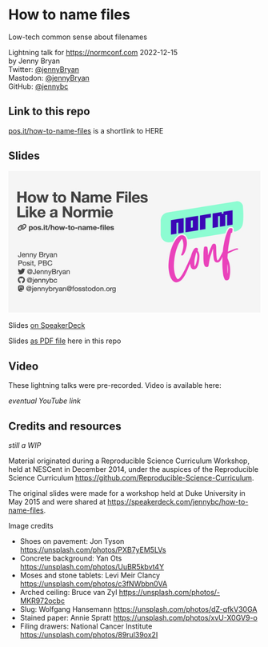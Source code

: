 # How to name files

Low-tech common sense about filenames

Lightning talk for <https://normconf.com> 2022-12-15  
by Jenny Bryan  
Twitter: [@jennyBryan](https://twitter.com/JennyBryan)  
Mastodon: [@jennyBryan](https://fosstodon.org/@jennybryan)  
GitHub: [@jennybc](https://github.com/jennybc)  

## Link to this repo

[pos.it/how-to-name-files](https://pos.it/how-to-name-files) is a shortlink to HERE

## Slides

<a href="https://speakerdeck.com/jennybc/how-to-name-files-the-sequel"><img src="images/how-to-name-files-title-600.jpeg"></a>

Slides [on SpeakerDeck](https://speakerdeck.com/jennybc/how-to-name-files-the-sequel)

Slides [as PDF file](how-to-name-files.pdf) here in this repo 

## Video

These lightning talks were pre-recorded. Video is available here:

*eventual YouTube link*

## Credits and resources

*still a WIP*

Material originated during a Reproducible Science Curriculum Workshop, held at NESCent in December 2014, under the auspices of the Reproducible Science Curriculum <https://github.com/Reproducible-Science-Curriculum>.

The original slides were made for a workshop held at Duke University in May 2015 and were shared at <https://speakerdeck.com/jennybc/how-to-name-files>.

Image credits

* Shoes on pavement: Jon Tyson <https://unsplash.com/photos/PXB7yEM5LVs>
* Concrete background: Yan Ots <https://unsplash.com/photos/UuBR5kbvt4Y>
* Moses and stone tablets: Levi Meir Clancy <https://unsplash.com/photos/c3fNWbbn0VA>
* Arched ceiling: Bruce van Zyl <https://unsplash.com/photos/-MKR972ocbc>
* Slug: Wolfgang Hansemann <https://unsplash.com/photos/dZ-qfkV30GA>
* Stained paper: Annie Spratt <https://unsplash.com/photos/xvU-X0GV9-o>
* Filing drawers: National Cancer Institute <https://unsplash.com/photos/89rul39ox2I>
